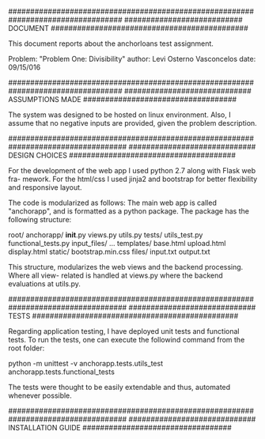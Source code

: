 


##################################################################################
########################### DOCUMENT #############################################

This document reports about the anchorloans test assignment.

Problem: "Problem One: Divisibility"
author: Levi Osterno Vasconcelos
date: 09/15/016

##################################################################################
############################# ASSUMPTIONS MADE ###################################

The system was designed to be hosted on linux environment. Also, I assume that no
negative inputs are provided, given the problem description. 

###################################################################################
############################# DESIGN CHOICES ######################################

For the development of the web app I used python 2.7 along with Flask web fra-
mework. For the html/css I used jinja2 and bootstrap for better flexibility and 
responsive layout. 

The code is modularized as follows:
The main web app is called "anchorapp", and is formatted as a python package. The
package has the following structure:

root/
	anchorapp/
		__init__.py
		views.py
		utils.py
		tests/
			utils_test.py
			functional_tests.py
			input_files/
				...
		templates/
			base.html
			upload.html
			display.html
		static/
			bootstrap.min.css
		files/
			input.txt
			output.txt

This structure, modularizes the web views and the backend processing. Where all view-
related is handled at views.py where the backend evaluations at utils.py.


###################################################################################
############################# TESTS ###############################################

Regarding application testing, I have deployed unit tests and functional tests. To
run the tests, one can execute the followind command from the root folder:

python -m unittest -v anchorapp.tests.utils_test anchorapp.tests.functional_tests

The tests were thought to be easily extendable and thus, automated whenever possible.

###################################################################################
############################# INSTALLATION GUIDE ##################################









